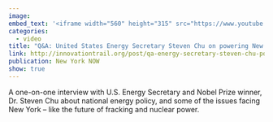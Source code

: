 ```yaml
---
image:
embed_text: '<iframe width="560" height="315" src="https://www.youtube.com/embed/vaYTDs2cr20" frameborder="0" allow="accelerometer; autoplay; encrypted-media; gyroscope; picture-in-picture" allowfullscreen></iframe>'
categories:
  - video
title: "Q&A: United States Energy Secretary Steven Chu on powering New York and the nation"
link: http://innovationtrail.org/post/qa-energy-secretary-steven-chu-powering-ny-and-nation
publication: New York NOW
show: true
---
```


A one-on-one interview with U.S. Energy Secretary and Nobel Prize winner, Dr. Steven Chu about national energy policy, and some of the issues facing New York – like the future of fracking and nuclear power.
